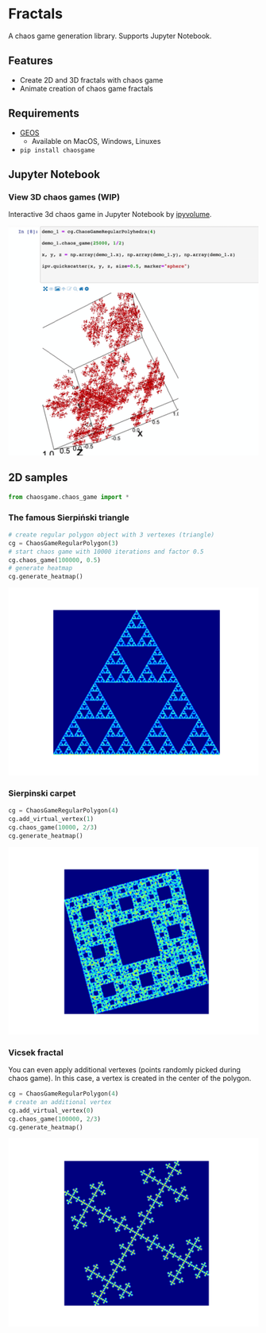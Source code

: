 # Fractals

A chaos game generation library. Supports Jupyter Notebook.

## Features

- Create 2D and 3D fractals with chaos game
- Animate creation of chaos game fractals


## Requirements

- [GEOS](https://trac.osgeo.org/geos/)
    - Available on MacOS, Windows, Linuxes
- `pip install chaosgame`

## Jupyter Notebook

### View 3D chaos games (WIP)

Interactive 3d chaos game in Jupyter Notebook by [ipyvolume](https://github.com/maartenbreddels/ipyvolume).

![](sample/Jupyter_3d_demo.png)

## 2D samples

```python
from chaosgame.chaos_game import *
```

### The famous Sierpiński triangle

```python
# create regular polygon object with 3 vertexes (triangle)
cg = ChaosGameRegularPolygon(3)
# start chaos game with 10000 iterations and factor 0.5
cg.chaos_game(100000, 0.5)
# generate heatmap
cg.generate_heatmap()
```

![](sample/Sierpinski_triangle.png)

### Sierpinski carpet

```python
cg = ChaosGameRegularPolygon(4)
cg.add_virtual_vertex(1)
cg.chaos_game(10000, 2/3)
cg.generate_heatmap()
```

![](sample/Sierpinski_carpet.png)

### Vicsek fractal

You can even apply additional vertexes (points randomly picked during chaos game). In this case, a vertex is created in the center of the polygon.

```python
cg = ChaosGameRegularPolygon(4)
# create an additional vertex
cg.add_virtual_vertex(0)
cg.chaos_game(100000, 2/3)
cg.generate_heatmap()
```

![](sample/Vicsek_fractal.png)